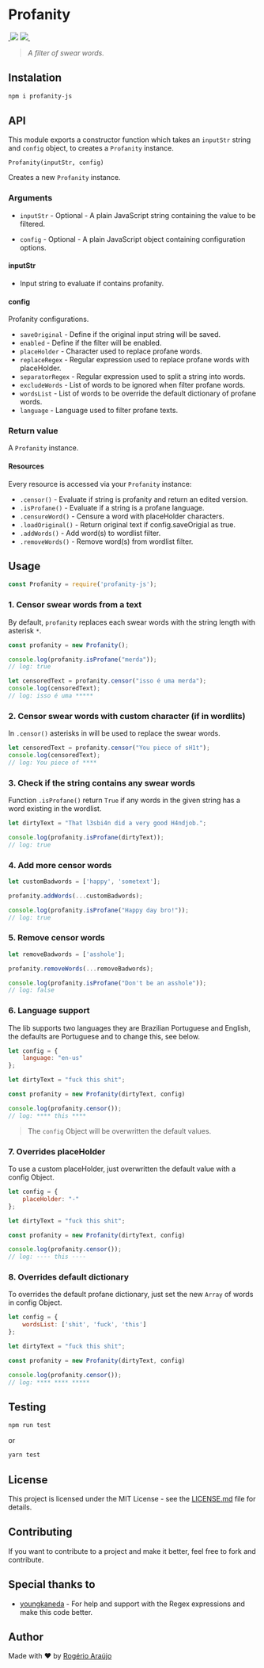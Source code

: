 # Profanity

<a aria-label="npm package" href="https://www.npmjs.com/package/profanity-js">
<img alt="" src="https://img.shields.io/npm/v/profanity-js.svg">
</a>
<a href="https://github.com/rodgeraraujo/profanity/issues"><img src="https://img.shields.io/github/issues/rodgeraraujo/profanity.svg"></a>
<a aria-label="contributors graph" href="https://github.com/rodgeraraujo/profanity/graphs/contributors">
<img src="https://img.shields.io/github/contributors/rodgeraraujo/profanity.svg">
</a>
<a aria-label="license" href="https://github.com/rodgeraraujo/profanity/blob/main/LICENSE.md">
<img src="https://img.shields.io/github/license/rodgeraraujo/profanity" alt="">
</a>

> *A filter of swear words.*

## Instalation

```sh
npm i profanity-js
```

## API

This module exports a constructor function which takes an `inputStr` string and `config` object, to creates a `Profanity` instance.

    Profanity(inputStr, config)

Creates a new `Profanity` instance.

### Arguments

- `inputStr` - Optional - A plain JavaScript string containing the value to be filtered.

- `config` - Optional - A plain JavaScript object containing configuration options.

#### inputStr
- Input string to evaluate if contains profanity.

#### config

Profanity configurations.
- `saveOriginal` - Define if the original input string will be saved.
- `enabled` - Define if the filter will be enabled.
- `placeHolder` - Character used to replace profane words.
- `replaceRegex` - Regular expression used to replace profane words with placeHolder.
- `separatorRegex` - Regular expression used to split a string into words.
- `excludeWords` - List of words to be ignored when filter profane words.
- `wordsList` - List of words to be override the default dictionary of profane words.
- `language` - Language used to filter profane texts.

### Return value
A `Profanity` instance.

#### Resources
Every resource is accessed via your `Profanity` instance:

- `.censor()` - Evaluate if string is profanity and return an edited version.
- `.isProfane()` - Evaluate if a string is a profane language.
- `.censureWord()` - Censure a word with placeHolder characters.
- `.loadOriginal()` - Return original text if config.saveOrigial as true.
- `.addWords()` - Add word(s) to wordlist filter.
- `.removeWords()` - Remove word(s) from wordlist filter.

## Usage

```js
const Profanity = require('profanity-js');
```
### 1. Censor swear words from a text
By default, `profanity` replaces each swear words with the string length with asterisk `*`.


```js
const profanity = new Profanity();

console.log(profanity.isProfane("merda"));
// log: true

let censoredText = profanity.censor("isso é uma merda");
console.log(censoredText); 
// log: isso é uma *****
```

### 2. Censor swear words with custom character (if in wordlits)
In `.censor()` asterisks in will be used to replace the swear words.

```js
let censoredText = profanity.censor("You piece of sH1t");
console.log(censoredText); 
// log: You piece of ****
```

### 3. Check if the string contains any swear words
Function `.isProfane()` return `True` if any words in the given string has a word existing in the wordlist.

```js
let dirtyText = "That l3sbi4n did a very good H4ndjob.";

console.log(profanity.isProfane(dirtyText));
// log: true
```

### 4. Add more censor words
```js
let customBadwords = ['happy', 'sometext'];

profanity.addWords(...customBadwords);

console.log(profanity.isProfane("Happy day bro!"));
// log: true
```

### 5. Remove censor words
```js
let removeBadwords = ['asshole'];

profanity.removeWords(...removeBadwords);

console.log(profanity.isProfane("Don't be an asshole"));
// log: false
```

### 6. Language support
The lib supports two languages they are Brazilian Portuguese and English, the defaults are Portuguese and to change this, see below.

```js
let config = {
    language: "en-us"
};

let dirtyText = "fuck this shit";

const profanity = new Profanity(dirtyText, config)

console.log(profanity.censor());
// log: **** this ****
```

> The `config` Object will be overwritten the default values.

### 7. Overrides placeHolder
To use a custom placeHolder, just overwritten the default value with a config Object.

```js
let config = {
    placeHolder: "-"
};

let dirtyText = "fuck this shit";

const profanity = new Profanity(dirtyText, config)

console.log(profanity.censor());
// log: ---- this ----
```

### 8. Overrides default dictionary
To overrides the default profane dictionary, just set the new `Array` of words in config Object.

```js
let config = {
    wordsList: ['shit', 'fuck', 'this']
};

let dirtyText = "fuck this shit";

const profanity = new Profanity(dirtyText, config)

console.log(profanity.censor());
// log: **** **** *****
```

## Testing

```sh
npm run test
```
or

```sh
yarn test
```

## License
This project is licensed under the MIT License - see the [LICENSE.md](https://github.com/rodgeraraujo/profanity/blob/main/LICENSE.md) file for details.

## Contributing
If you want to contribute to a project and make it better, feel free to fork and contribute.

## Special thanks to
- [youngkaneda](https://github.com/youngkaneda) - For help and support with the Regex expressions and make this code better.

## Author

Made with ❤ by [Rogério Araújo](https://github.com/rodgeraraujo)
